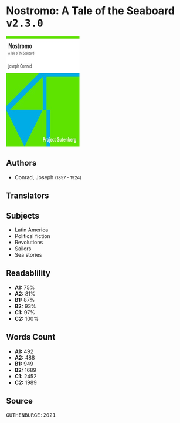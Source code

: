 # Nostromo: A Tale of the Seaboard <kbd>v2.3.0</kbd>

![](./cover.medium.jpg "")

## Authors


 - Conrad, Joseph <small>(1857 - 1924)</small>

## Translators



## Subjects


 - Latin America
 - Political fiction
 - Revolutions
 - Sailors
 - Sea stories

## Readablility


 - **A1:** 75%
 - **A2:** 81%
 - **B1:** 87%
 - **B2:** 93%
 - **C1:** 97%
 - **C2:** 100%

## Words Count


 - **A1:** 492
 - **A2:** 488
 - **B1:** 949
 - **B2:** 1689
 - **C1:** 2452
 - **C2:** 1989

## Source


<kbd>GUTHENBURGE:2021</kbd>
